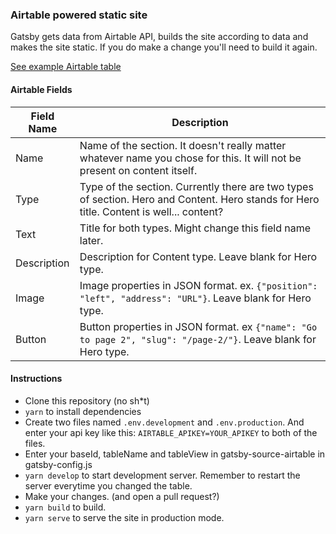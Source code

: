 ### Airtable powered static site

Gatsby gets data from Airtable API, builds the site according to data and makes the site static.
If you do make a change you'll need to build it again.

[See example Airtable table](https://airtable.com/invite/l?inviteId=invjhAwFKqiUa5DYQ&inviteToken=b5375aac3973686a0a626c3fc8753a84c39b61535cfe2a8f91a9e7d7360ce7d7)

#### Airtable Fields

| Field Name  | Description                                                                                                                              |
| ----------- | ---------------------------------------------------------------------------------------------------------------------------------------- |
| Name        | Name of the section. It doesn't really matter whatever name you chose for this. It will not be present on content itself.                |
| Type        | Type of the section. Currently there are two types of section. Hero and Content. Hero stands for Hero title. Content is well... content? |
| Text        | Title for both types. Might change this field name later.                                                                                |
| Description | Description for Content type. Leave blank for Hero type.                                                                                 |
| Image       | Image properties in JSON format. ex. `{"position": "left", "address": "URL"}`. Leave blank for Hero type.                                |
| Button      | Button properties in JSON format. ex `{"name": "Go to page 2", "slug": "/page-2/"}`. Leave blank for Hero type.                          |

#### Instructions

- Clone this repository (no sh\*t)
- `yarn` to install dependencies
- Create two files named `.env.development` and `.env.production`. And enter your api key like this: `AIRTABLE_APIKEY=YOUR_APIKEY` to both of the files.
- Enter your baseId, tableName and tableView in gatsby-source-airtable in gatsby-config.js
- `yarn develop` to start development server. Remember to restart the server everytime you changed the table.
- Make your changes. (and open a pull request?)
- `yarn build` to build.
- `yarn serve` to serve the site in production mode.
